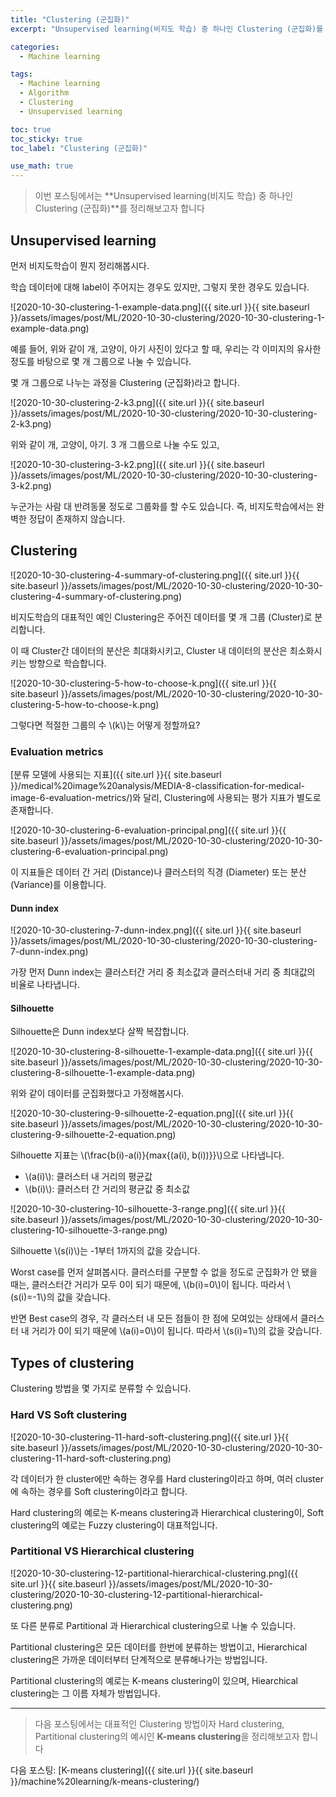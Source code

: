 ```yaml
---
title: "Clustering (군집화)"
excerpt: "Unsupervised learning(비지도 학습) 중 하나인 Clustering (군집화)를 정리해봅니다"

categories:
  - Machine learning

tags:
  - Machine learning
  - Algorithm
  - Clustering
  - Unsupervised learning

toc: true
toc_sticky: true
toc_label: "Clustering (군집화)"

use_math: true
---
```


> 이번 포스팅에서는 **Unsupervised learning(비지도 학습) 중 하나인 Clustering (군집화)**를 정리해보고자 합니다

## Unsupervised learning

먼저 비지도학습이 뭔지 정리해봅시다.

학습 데이터에 대해 label이 주어지는 경우도 있지만, 그렇지 못한 경우도 있습니다.

![2020-10-30-clustering-1-example-data.png]({{ site.url }}{{ site.baseurl }}/assets/images/post/ML/2020-10-30-clustering/2020-10-30-clustering-1-example-data.png)

예를 들어, 위와 같이 개, 고양이, 아기 사진이 있다고 할 때, 우리는 각 이미지의 유사한 정도를 바탕으로 몇 개 그룹으로 나눌 수 있습니다.

몇 개 그룹으로 나누는 과정을 Clustering (군집화)라고 합니다.

![2020-10-30-clustering-2-k3.png]({{ site.url }}{{ site.baseurl }}/assets/images/post/ML/2020-10-30-clustering/2020-10-30-clustering-2-k3.png)

위와 같이 개, 고양이, 아기. 3 개 그룹으로 나눌 수도 있고,

![2020-10-30-clustering-3-k2.png]({{ site.url }}{{ site.baseurl }}/assets/images/post/ML/2020-10-30-clustering/2020-10-30-clustering-3-k2.png)

누군가는 사람 대 반려동물 정도로 그룹화를 할 수도 있습니다. 즉, 비지도학습에서는 완벽한 정답이 존재하지 않습니다.

## Clustering

![2020-10-30-clustering-4-summary-of-clustering.png]({{ site.url }}{{ site.baseurl }}/assets/images/post/ML/2020-10-30-clustering/2020-10-30-clustering-4-summary-of-clustering.png)

비지도학습의 대표적인 예인 Clustering은 주어진 데이터를 몇 개 그룹 (Cluster)로 분리합니다.

이 때 Cluster간 데이터의 분산은 최대화시키고, Cluster 내 데이터의 분산은 최소화시키는 방향으로 학습합니다.

![2020-10-30-clustering-5-how-to-choose-k.png]({{ site.url }}{{ site.baseurl }}/assets/images/post/ML/2020-10-30-clustering/2020-10-30-clustering-5-how-to-choose-k.png)

그렇다면 적절한 그룹의 수 \\(k\\)는 어떻게 정할까요?

### Evaluation metrics

[분류 모델에 사용되는 지표]({{ site.url }}{{ site.baseurl }}/medical%20image%20analysis/MEDIA-8-classification-for-medical-image-6-evaluation-metrics/)와 달리, Clustering에 사용되는 평가 지표가 별도로 존재합니다.

![2020-10-30-clustering-6-evaluation-principal.png]({{ site.url }}{{ site.baseurl }}/assets/images/post/ML/2020-10-30-clustering/2020-10-30-clustering-6-evaluation-principal.png)

이 지표들은 데이터 간 거리 (Distance)나 클러스터의 직경 (Diameter) 또는 분산 (Variance)를 이용합니다.

#### Dunn index

![2020-10-30-clustering-7-dunn-index.png]({{ site.url }}{{ site.baseurl }}/assets/images/post/ML/2020-10-30-clustering/2020-10-30-clustering-7-dunn-index.png)

가장 먼저 Dunn index는 클러스터간 거리 중 최소값과 클러스터내 거리 중 최대값의 비율로 나타냅니다.

#### Silhouette

Silhouette은 Dunn index보다 살짝 복잡합니다.

![2020-10-30-clustering-8-silhouette-1-example-data.png]({{ site.url }}{{ site.baseurl }}/assets/images/post/ML/2020-10-30-clustering/2020-10-30-clustering-8-silhouette-1-example-data.png)

위와 같이 데이터를 군집화했다고 가정해봅시다.

![2020-10-30-clustering-9-silhouette-2-equation.png]({{ site.url }}{{ site.baseurl }}/assets/images/post/ML/2020-10-30-clustering/2020-10-30-clustering-9-silhouette-2-equation.png)

Silhouette 지표는 \\(\frac{b(i)-a(i)}{max{(a(i), b(i))}}\\)으로 나타냅니다.

- \\(a(i)\\): 클러스터 내 거리의 평균값
- \\(b(i)\\): 클러스터 간 거리의 평균값 중 최소값

![2020-10-30-clustering-10-silhouette-3-range.png]({{ site.url }}{{ site.baseurl }}/assets/images/post/ML/2020-10-30-clustering/2020-10-30-clustering-10-silhouette-3-range.png)

Silhouette \\(s(i)\\)는 -1부터 1까지의 값을 갖습니다.

Worst case를 먼저 살펴봅시다. 클러스터를 구분할 수 없을 정도로 군집화가 안 됐을 때는, 클러스터간 거리가 모두 0이 되기 때문에, \\(b(i)=0\\)이 됩니다. 따라서 \\(s(i)=-1\\)의 값을 갖습니다.

반면 Best case의 경우, 각 클러스터 내 모든 점들이 한 점에 모여있는 상태에서 클러스터 내 거리가 0이 되기 때문에 \\(a(i)=0\\)이 됩니다. 따라서 \\(s(i)=1\\)의 값을 갖습니다.

## Types of clustering

Clustering 방법을 몇 가지로 분류할 수 있습니다.

### Hard VS Soft clustering

![2020-10-30-clustering-11-hard-soft-clustering.png]({{ site.url }}{{ site.baseurl }}/assets/images/post/ML/2020-10-30-clustering/2020-10-30-clustering-11-hard-soft-clustering.png)

각 데이터가 한 cluster에만 속하는 경우를 Hard clustering이라고 하며, 여러 cluster에 속하는 경우를 Soft clustering이라고 합니다.

Hard clustering의 예로는 K-means clustering과 Hierarchical clustering이, Soft clustering의 예로는 Fuzzy clustering이 대표적입니다.

### Partitional VS Hierarchical clustering

![2020-10-30-clustering-12-partitional-hierarchical-clustering.png]({{ site.url }}{{ site.baseurl }}/assets/images/post/ML/2020-10-30-clustering/2020-10-30-clustering-12-partitional-hierarchical-clustering.png)

또 다른 분류로 Partitional 과 Hierarchical clustering으로 나눌 수 있습니다.

Partitional clustering은 모든 데이터를 한번에 분류하는 방법이고, Hierarchical clustering은 가까운 데이터부터 단계적으로 분류해나가는 방법입니다.

Partitional clustering의 예로는 K-means clustering이 있으며, Hiearchical clustering는 그 이름 자체가 방법입니다.

---

> 다음 포스팅에서는 대표적인 Clustering 방법이자 Hard clustering, Partitional clustering의 예시인 **K-means clustering**을 정리해보고자 합니다

다음 포스팅: [K-means clustering]({{ site.url }}{{ site.baseurl }}/machine%20learning/k-means-clustering/)
